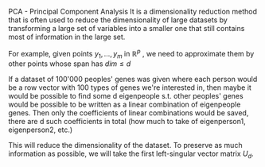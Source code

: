 PCA - Principal Component Analysis
It is a dimensionality reduction method that is often used to reduce the dimensionality of large datasets by transforming a large set of variables into a smaller one that still contains most of information in the large set.

For example, given points $y_1, \dots, y_m$ in $\mathbb{R}^p$
, we need to approximate them by other points whose span has $dim \leq d$

If a dataset of 100'000 peoples' genes was given where each person would be a row vector with 100 types of genes we're interested in, then maybe it would be possible to find some d eigenpeople s.t. other peoples' genes would be possible to be written as a linear combination of eigenpeople genes. Then only the coefficients of linear combinations would be saved, there are d such coefficients in total (how much to take of eigenperson1, eigenperson2, etc.)

This will reduce the dimensionality of the dataset. To preserve as much information as possible, we will take the first left-singular vector matrix $U_d$.
